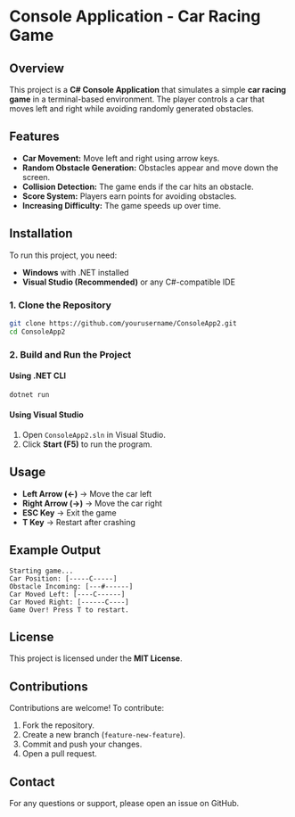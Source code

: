 # Console Application - Car Racing Game

## Overview
This project is a **C# Console Application** that simulates a simple **car racing game** in a terminal-based environment. The player controls a car that moves left and right while avoiding randomly generated obstacles.

## Features
- **Car Movement:** Move left and right using arrow keys.
- **Random Obstacle Generation:** Obstacles appear and move down the screen.
- **Collision Detection:** The game ends if the car hits an obstacle.
- **Score System:** Players earn points for avoiding obstacles.
- **Increasing Difficulty:** The game speeds up over time.

## Installation
To run this project, you need:
- **Windows** with .NET installed
- **Visual Studio (Recommended)** or any C#-compatible IDE

### **1. Clone the Repository**
```bash
git clone https://github.com/yourusername/ConsoleApp2.git
cd ConsoleApp2
```

### **2. Build and Run the Project**
#### **Using .NET CLI**
```bash
dotnet run
```

#### **Using Visual Studio**
1. Open `ConsoleApp2.sln` in Visual Studio.
2. Click **Start (F5)** to run the program.

## Usage
- **Left Arrow (←)** → Move the car left
- **Right Arrow (→)** → Move the car right
- **ESC Key** → Exit the game
- **T Key** → Restart after crashing

## Example Output
```
Starting game...
Car Position: [-----C-----]
Obstacle Incoming: [---#------]
Car Moved Left: [----C------]
Car Moved Right: [------C----]
Game Over! Press T to restart.
```

## License
This project is licensed under the **MIT License**.

## Contributions
Contributions are welcome! To contribute:
1. Fork the repository.
2. Create a new branch (`feature-new-feature`).
3. Commit and push your changes.
4. Open a pull request.

## Contact
For any questions or support, please open an issue on GitHub.

